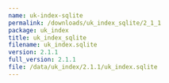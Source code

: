 ```yaml
---
name: uk-index-sqlite
permalink: /downloads/uk_index_sqlite/2_1_1
package: uk_index
title: uk_index_sqlite
filename: uk_index.sqlite
version: 2.1.1
full_version: 2.1.1
file: /data/uk_index/2.1.1/uk_index.sqlite
---
```

